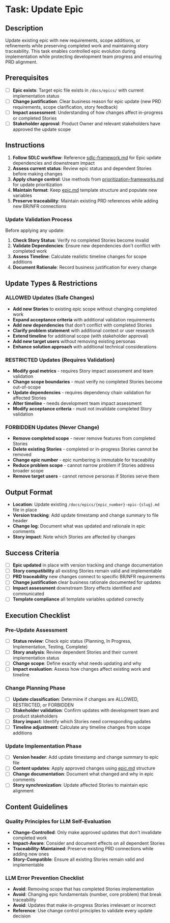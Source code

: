 # Task: Update Epic

## Description

Update existing epic with new requirements, scope additions, or refinements while preserving completed work and maintaining story traceability. This task enables controlled epic evolution during implementation while protecting development team progress and ensuring PRD alignment.

## Prerequisites

- [ ] **Epic exists**: Target epic file exists in `/docs/epics/` with current implementation status
- [ ] **Change justification**: Clear business reason for epic update (new PRD requirements, scope clarification, story feedback)
- [ ] **Impact assessment**: Understanding of how changes affect in-progress or completed Stories
- [ ] **Stakeholder approval**: Product Owner and relevant stakeholders have approved the update scope

## Instructions

1. **Follow SDLC workflow**: Reference [sdlc-framework.md](./.krci-ai/data/common/sdlc-framework.md) for Epic update dependencies and downstream impact
2. **Assess current status**: Review epic status and dependent Stories before making changes
3. **Apply change control**: Use methods from [prioritization-frameworks.md](./.krci-ai/data/prioritization-frameworks.md) for update prioritization
4. **Maintain format**: Keep [epic.md](./.krci-ai/templates/epic.md) template structure and populate new variables
5. **Preserve traceability**: Maintain existing PRD references while adding new BR/NFR connections

### Update Validation Process

Before applying any update:

1. **Check Story Status**: Verify no completed Stories become invalid
2. **Validate Dependencies**: Ensure new dependencies don't conflict with completed work
3. **Assess Timeline**: Calculate realistic timeline changes for scope additions
4. **Document Rationale**: Record business justification for every change

## Update Types & Restrictions

### ALLOWED Updates (Safe Changes)

- **Add new Stories** to existing epic scope without changing completed work
- **Expand acceptance criteria** with additional validation requirements
- **Add new dependencies** that don't conflict with completed Stories
- **Clarify problem statement** with additional context or user research
- **Extend timeline** for additional scope (with stakeholder approval)
- **Add new target users** without removing existing personas
- **Enhance solution approach** with additional technical considerations

### RESTRICTED Updates (Requires Validation)

- **Modify goal metrics** - requires Story impact assessment and team validation
- **Change scope boundaries** - must verify no completed Stories become out-of-scope
- **Update dependencies** - requires dependency chain validation for affected Stories
- **Alter timeline** - needs development team impact assessment
- **Modify acceptance criteria** - must not invalidate completed Story validation

### FORBIDDEN Updates (Never Change)

- **Remove completed scope** - never remove features from completed Stories
- **Delete existing Stories** - completed or in-progress Stories cannot be removed
- **Change epic number** - epic numbering is immutable for traceability
- **Reduce problem scope** - cannot narrow problem if Stories address broader scope
- **Remove target users** - cannot remove personas if Stories serve them

## Output Format

- **Location**: Update existing `/docs/epics/{epic_number}-epic-{slug}.md` file in place
- **Version tracking**: Add update timestamp and change summary to file header
- **Change log**: Document what was updated and rationale in epic comments
- **Story impact**: Note which Stories are affected by changes

## Success Criteria

- [ ] **Epic updated** in place with version tracking and change documentation
- [ ] **Story compatibility** all existing Stories remain valid and implementable
- [ ] **PRD traceability** new changes connect to specific BR/NFR requirements
- [ ] **Change justification** clear business rationale documented for updates
- [ ] **Impact assessment** downstream Story effects identified and communicated
- [ ] **Template compliance** all template variables updated correctly

## Execution Checklist

### Pre-Update Assessment

- [ ] **Status review**: Check epic status (Planning, In Progress, Implementation, Testing, Complete)
- [ ] **Story analysis**: Review dependent Stories and their current implementation status
- [ ] **Change scope**: Define exactly what needs updating and why
- [ ] **Impact evaluation**: Assess how changes affect existing work and timeline

### Change Planning Phase

- [ ] **Update classification**: Determine if changes are ALLOWED, RESTRICTED, or FORBIDDEN
- [ ] **Stakeholder validation**: Confirm updates with development team and product stakeholders
- [ ] **Story impact**: Identify which Stories need corresponding updates
- [ ] **Timeline adjustment**: Calculate any timeline changes from scope additions

### Update Implementation Phase

- [ ] **Version header**: Add update timestamp and change summary to epic file
- [ ] **Content updates**: Apply approved changes using [epic.md](./.krci-ai/templates/epic.md) structure
- [ ] **Change documentation**: Document what changed and why in epic comments
- [ ] **Story synchronization**: Update affected Stories to maintain epic alignment

## Content Guidelines

### Quality Principles for LLM Self-Evaluation

- **Change-Controlled**: Only make approved updates that don't invalidate completed work
- **Impact-Aware**: Consider and document effects on all dependent Stories
- **Traceability-Maintained**: Preserve existing PRD connections while adding new ones
- **Story-Compatible**: Ensure all existing Stories remain valid and implementable

### LLM Error Prevention Checklist

- **Avoid**: Removing scope that has completed Stories implementation
- **Avoid**: Changing epic fundamentals (number, core problem) that break traceability
- **Avoid**: Updates that make in-progress Stories irrelevant or incorrect
- **Reference**: Use change control principles to validate every update decision
